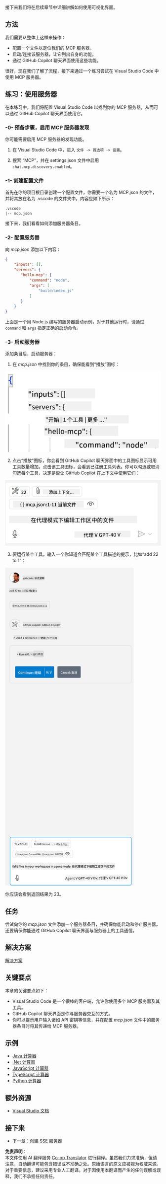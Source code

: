 <!--
CO_OP_TRANSLATOR_METADATA:
{
  "original_hash": "222e01c3002a33355806d60d558d9429",
  "translation_date": "2025-07-14T09:28:46+00:00",
  "source_file": "03-GettingStarted/04-vscode/README.md",
  "language_code": "zh"
}
-->
接下来我们将在后续章节中详细讲解如何使用可视化界面。

## 方法

我们需要从整体上这样来操作：

- 配置一个文件以定位我们的 MCP 服务器。
- 启动/连接该服务器，让它列出自身的功能。
- 通过 GitHub Copilot 聊天界面使用这些功能。

很好，现在我们了解了流程，接下来通过一个练习尝试在 Visual Studio Code 中使用 MCP 服务器。

## 练习：使用服务器

在本练习中，我们将配置 Visual Studio Code 以找到你的 MCP 服务器，从而可以通过 GitHub Copilot 聊天界面使用它。

### -0- 预备步骤，启用 MCP 服务器发现

你可能需要启用 MCP 服务器的发现功能。

1. 在 Visual Studio Code 中，进入 `文件 -> 首选项 -> 设置`。

2. 搜索 “MCP”，并在 settings.json 文件中启用 `chat.mcp.discovery.enabled`。

### -1- 创建配置文件

首先在你的项目根目录创建一个配置文件，你需要一个名为 MCP.json 的文件，并将其放在名为 .vscode 的文件夹中。内容应如下所示：

```text
.vscode
|-- mcp.json
```

接下来，我们看看如何添加服务器条目。

### -2- 配置服务器

向 *mcp.json* 添加以下内容：

```json
{
    "inputs": [],
    "servers": {
       "hello-mcp": {
           "command": "node",
           "args": [
               "build/index.js"
           ]
       }
    }
}
```

上面是一个用 Node.js 编写的服务器启动示例，对于其他运行时，请通过 `command` 和 `args` 指定正确的启动命令。

### -3- 启动服务器

添加条目后，启动服务器：

1. 在 *mcp.json* 中找到你的条目，确保能看到“播放”图标：

  ![在 Visual Studio Code 中启动服务器](../../../../translated_images/vscode-start-server.8e3c986612e3555de47e5b1e37b2f3020457eeb6a206568570fd74a17e3796ad.zh.png)  

2. 点击“播放”图标，你会看到 GitHub Copilot 聊天界面中的工具图标显示可用工具数量增加。点击该工具图标，会看到已注册工具列表。你可以勾选或取消勾选每个工具，决定是否让 GitHub Copilot 在上下文中使用它们：

  ![在 Visual Studio Code 中的工具列表](../../../../translated_images/vscode-tool.0b3bbea2fb7d8c26ddf573cad15ef654e55302a323267d8ee6bd742fe7df7fed.zh.png)

3. 要运行某个工具，输入一个你知道会匹配某个工具描述的提示，比如“add 22 to 1”：

  ![从 GitHub Copilot 运行工具](../../../../translated_images/vscode-agent.d5a0e0b897331060518fe3f13907677ef52b879db98c64d68a38338608f3751e.zh.png)

  你应该会看到返回结果为 23。

## 任务

尝试向你的 *mcp.json* 文件添加一个服务器条目，并确保你能启动和停止服务器。还要确保你能通过 GitHub Copilot 聊天界面与服务器上的工具通信。

## 解决方案

[解决方案](./solution/README.md)

## 关键要点

本章的关键要点如下：

- Visual Studio Code 是一个很棒的客户端，允许你使用多个 MCP 服务器及其工具。
- GitHub Copilot 聊天界面是你与服务器交互的方式。
- 你可以提示用户输入诸如 API 密钥等信息，并在配置 *mcp.json* 文件中的服务器条目时将其传递给 MCP 服务器。

## 示例

- [Java 计算器](../samples/java/calculator/README.md)
- [.Net 计算器](../../../../03-GettingStarted/samples/csharp)
- [JavaScript 计算器](../samples/javascript/README.md)
- [TypeScript 计算器](../samples/typescript/README.md)
- [Python 计算器](../../../../03-GettingStarted/samples/python)

## 额外资源

- [Visual Studio 文档](https://code.visualstudio.com/docs/copilot/chat/mcp-servers)

## 接下来

- 下一章：[创建 SSE 服务器](../05-sse-server/README.md)

**免责声明**：  
本文件使用 AI 翻译服务 [Co-op Translator](https://github.com/Azure/co-op-translator) 进行翻译。虽然我们力求准确，但请注意，自动翻译可能包含错误或不准确之处。原始语言的原文应被视为权威来源。对于重要信息，建议采用专业人工翻译。对于因使用本翻译而产生的任何误解或误释，我们不承担任何责任。